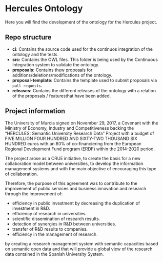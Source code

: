 # Hercules Ontology
Here you will find the development of the ontology for the Hercules project.

## Repo structure

 - **ci:** Contains the source code used for the continuos integration of the ontology and the tests.
 - **src:** Contains the OWL files. This folder is being used by the Continuous Integration system to validate the ontology.
 - **proposals:** Contains thew proposals for additions/deletions/modifications of the ontology.
 - **proposal-template:** Contains the template used to submit proposals via `pull requests`.
 - **releases:** Contains the different releases of the ontology with a relation of the proposals / featuresthat have been added.

## Project information
The University of Murcia signed on November 29, 2017, a Covenant with the Ministry of Economy, Industry and Competitiveness backing the “HÉRCULES: Semantic University Research Data” Project with a budget of FIVE MILLION FOUR HUNDRED AND SIXTY-TWO THOUSAND SIX HUNDRED euros with an 80% of co-financiering from the European Regional Development Fund program (ERDF) within the 2014-2020 period.  

The project arose as a CRUE initiative, to create the basis for a new collaboration model between universities, to develop the information management systems and with the main objective of encouraging this type of collaboration.

Therefore, the purpose of this agreement was to contribute to the improvement of public services and business innovation and research through the improvement of:
 - efficiency in public investment by decreasing the duplication of investment in R&D.
 - efficiency of research in universities.
 - scientific dissemination of research results.
 - detection of synergies in R&D between universities.
 - transfer of R&D results to companies.
 - efficiency in the management of research.

by creating a research management system with semantic capacities based on semantic open data and that will provide a global view of the research data contained in the Spanish University System.
